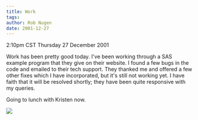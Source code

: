 ```yaml
---
title: Work
tags: 
author: Rob Nugen
date: 2001-12-27
---
```


<title></title>
<p class=date>2:10pm CST Thursday 27 December 2001</p>

<p>Work has been pretty good today.  I've been working through a SAS
example program that they give on their website.  I found a few bugs
in the code and emailed to their tech support.  They thanked me and
offered a few other fixes which I have incorporated, but it's still
not working yet.  I have faith that it will be resolved shortly; they
have been quite responsive with my queries.</p>

<p>Going to lunch with Kristen now.</p>

<p><img src='/images/rob/wL-ROB.gif'/></p>


